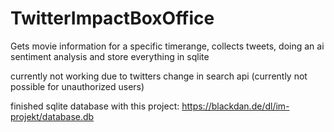 # TwitterImpactBoxOffice
Gets movie information for a specific timerange, collects tweets, doing an ai sentiment analysis and store everything in sqlite

currently not working due to twitters change in search api (currently not possible for unauthorized users)

finished sqlite database with this project:
https://blackdan.de/dl/im-projekt/database.db
